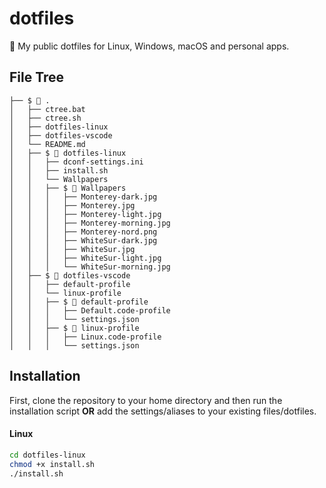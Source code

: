 # dotfiles
🔧 My public dotfiles for Linux, Windows, macOS and personal apps.

## File Tree
```
├── $ 📂 .
│   ├── ctree.bat
│   ├── ctree.sh
│   ├── dotfiles-linux
│   ├── dotfiles-vscode
│   └── README.md
│   ├── $ 📂 dotfiles-linux
│   │   ├── dconf-settings.ini
│   │   ├── install.sh
│   │   └── Wallpapers
│   │   ├── $ 📂 Wallpapers
│   │   │   ├── Monterey-dark.jpg
│   │   │   ├── Monterey.jpg
│   │   │   ├── Monterey-light.jpg
│   │   │   ├── Monterey-morning.jpg
│   │   │   ├── Monterey-nord.png
│   │   │   ├── WhiteSur-dark.jpg
│   │   │   ├── WhiteSur.jpg
│   │   │   ├── WhiteSur-light.jpg
│   │   │   └── WhiteSur-morning.jpg
│   ├── $ 📂 dotfiles-vscode
│   │   ├── default-profile
│   │   └── linux-profile
│   │   ├── $ 📂 default-profile
│   │   │   ├── Default.code-profile
│   │   │   └── settings.json
│   │   ├── $ 📂 linux-profile
│   │   │   ├── Linux.code-profile
│   │   │   └── settings.json
```

## Installation
First, clone the repository to your home directory and then run the installation script **OR** add the settings/aliases to your existing files/dotfiles.

#### Linux

```bash
cd dotfiles-linux
chmod +x install.sh
./install.sh
```

<!--
### Windows

```powershell
git clone
cd dotfiles
./install.ps1
```

### macOS

```bash
git clone
cd dotfiles
./install.sh
```
-->
